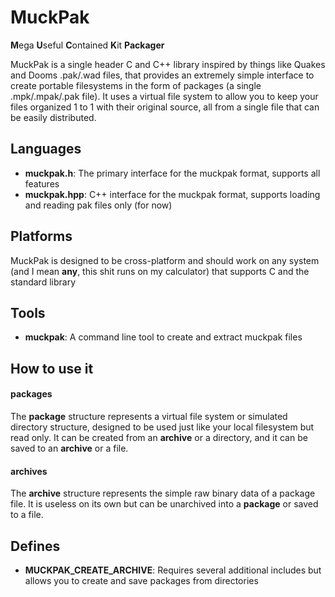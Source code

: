 # MuckPak
**M**ega **U**seful **C**ontained **K**it **Packager**

MuckPak is a single header C and C++ library inspired by things like Quakes and Dooms .pak/.wad files, that provides an extremely simple interface to create portable filesystems in the form of packages (a single .mpk/.mpak/.pak file). It uses a virtual file system to allow you to keep your files organized 1 to 1 with their original source, all from a single file that can be easily distributed.

## Languages
- **muckpak.h**:    The primary interface for the muckpak format, supports all features
- **muckpak.hpp**:  C++ interface for the muckpak format, supports loading and reading pak files only (for now)

## Platforms
MuckPak is designed to be cross-platform and should work on any system (and I mean **any**, this shit runs on my calculator) that supports C and the standard library

## Tools
- **muckpak**: A command line tool to create and extract muckpak files

## How to use it

#### packages
The **package** structure represents a virtual file system or simulated directory structure, designed to be used just like your local filesystem but read only. It can be created from an **archive** or a directory, and it can be saved to an **archive** or a file.

#### archives
The **archive** structure represents the simple raw binary data of a package file. It is useless on its own but can be unarchived into a **package** or saved to a file. 

## Defines
- **MUCKPAK_CREATE_ARCHIVE**: Requires several additional includes but allows you to create and save packages from directories